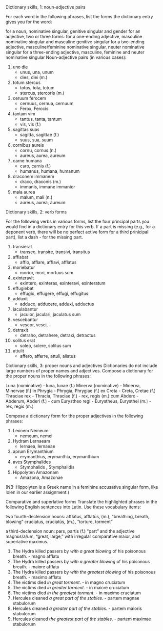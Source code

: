 Dictionary skills, 1: noun-adjective pairs

For each word in the following phrases, list the forms the dictionary entry gives you for the word:

for a noun, nominative singular, genitive singular and gender
for an adjective, two or three forms:
for a one-ending adjective, masculine nominative singular and masculine genitive singular
for a two-ending adjective, masculine/feminine nominative singular, neuter nominative singular
for a three-ending adjective, masculine, feminine and neuter nominative singular
Noun-adjective pairs (in various cases):

1. uno die
    - unus, una, unum
    - dies, diei (m.)
1. totum stercus
    - totus, tota, totum
    - stercus, stercoris (m.)
1. ceruum ferocem
    - cernuus, cernua, cernuum
    - Ferox, Ferocis
1. tantam vim
    - tantus, tanta, tantum
    - vis, vis (f.)
1. sagittas suas 
    - sagitta, sagittae (f.)
    - suus, sua, suum
1. cornibus aureis
    - cornu, cornus (n.)
    - aureus, aurea, aureum
1. carne humana
    - caro, carnis (f.)
    - humanus, humana, humanum
1. draconem immanem
    - draco, draconis (m.)
    - immanis, immane immanior
15. mala aurea
    - malum, mali (n.)
    - aureus, aurea, aureum

Dictionary skills, 2: verb forms

For the following verbs in various forms, list the four principal parts you would find in a dictionary entry for this verb. If a part is missing (e.g., for a deponent verb, there will be no perfect active form for a third prinicipal part), list a dash - for the missing part.

1. transierat
    - transeo, transire, transivi, transitus
1. afflabat
    - afflo, afflare, afflavi, afflatus
1. moriebatur
    - morior, mori, mortuus sum
1. exinteravit
    - exintero, exinteras, exinteravi, exinteratum
1. effugiebat
    - effugio, effugere, effugi, effugitus
1. adduxit
    - adduco, adducere, adduxi, adductus
1. iaculabantur
    - jaculor, jaculari, jaculatus sum
1. vescebantur
    - vescor, vesci, -
1. detraxit
    - detraho, detrahere, detraxi, detractus
1. solitus erat
    - soleo, solere, solitus sum
1. attulit
    - affero, afferre, attuli, allatus
  
Dictionary skills, 3: proper nouns and adjectives
Dictionaries do not include large numbers of proper names and adjectives. Compose a dictionary for the proper nouns in the following phrases:

Luna (nominative)
    - luna, lunae (f.)
Minerva (nominative)
    - Minerva, Minervae (f.)
in Phrygia
    - Phrygia, Phrygiae (f.)
ex Creta
    - Creta, Cretae (f.)
Thraciae rex
    - Thracia, Thraciae (f.)
    - rex, regis (m.)
cum Abdero
    - Abderum, Abderi (f.)
    - cum 
Eurystheo regi
    - Eurystheus, Eurysthei (m.)
    - rex, regis (m.)

Compose a dictionary form for the proper adjectives in the following phrases:

1. Leonem Nemeum
    - nemeum, nemei 
1. Hydram Lernaeam
    - lernaea, lernaeae 
1. aprum Erymanthium
    - erymanthius, erymanthia, erymanthium
1. aves Stymphalides
    - Stymphalids , Stymphalidis
1. Hippolyten Amazonam
    - Amazona, Amazonae


(NB: Hippolyten is a Greek name in a feminine accusative singular form, like Iolen in our earlier assignment.)

Comparative and superlative forms
Translate the highlighted phrases in the following English sentences into Latin. Use these vocabulary items:

two fourth-declension nouns:
afflatus, afflatūs, (m.), “breathing, breath, blowing”
cruciatus, cruciatūs, (m.), “torture, torment”

a third-declension noun:
pars, partis (f.) “part”
and the adjective magnus/a/um, “great, large,” with irregular comparative maior, and superlative maximus.

1. The Hydra killed passers by *with a great blowing* of his poisonous breath.
        - magno afflatu
1. The Hydra killed passers by *with a greater blowing* of his poisonous breath.
        - maiore afflatu
1. The Hydra killed passers by *with the greatest blowing* of his poisonous breath.
        - maximo afflatu
1. The victims died *in great torment*.
        - in magno cruciatum
1. The victims died *in greater torment*.
        - in maiore cruciatum
1. The victims died *in the greatest torment*.
        - in maximo cruciatum
1. Hercules cleaned *a great part of the stables*.
        - partem magnae stabulorum
1. Hercules cleaned *a greater part of the stables*.
        - partem maioris stabulorum
1. Hercules cleaned *the greatest part of the stables*.
        - partem maximae stabulorum
